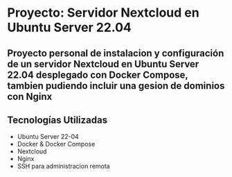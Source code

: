 # Proyecto: Servidor Nextcloud en Ubuntu Server 22.04

## Proyecto personal de instalacion y configuración de un servidor **Nextcloud** en **Ubuntu Server 22.04** desplegado con **Docker Compose**, tambien pudiendo incluir una gesion de dominios con **Nginx**

## Tecnologías Utilizadas
 - Ubuntu Server 22-04
 - Docker & Docker Compose
 - Nextcloud
 - Nginx
 - SSH para administracion remota
